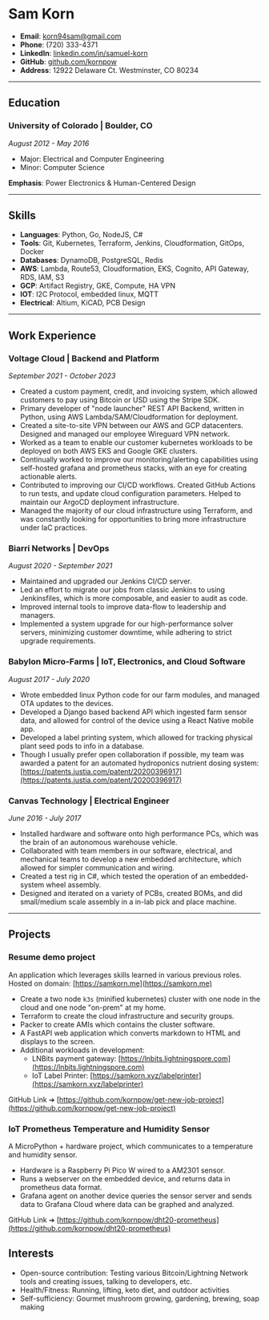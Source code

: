 # Sam Korn

- **Email**: korn94sam@gmail.com
- **Phone**: (720) 333-4371
- **LinkedIn**: [linkedin.com/in/samuel-korn](https://www.linkedin.com/in/samuel-korn/)
- **GitHub**: [github.com/kornpow](https://github.com/kornpow)
- **Address**: 12922 Delaware Ct. Westminster, CO 80234
---

## Education

### **University of Colorado** | Boulder, CO
*August 2012 - May 2016*

- Major: Electrical and Computer Engineering
- Minor: Computer Science

**Emphasis**: Power Electronics & Human-Centered Design

---

## Skills

- **Languages**: Python, Go, NodeJS, C#
- **Tools**: Git, Kubernetes, Terraform, Jenkins, Cloudformation, GitOps, Docker
- **Databases**: DynamoDB, PostgreSQL, Redis
- **AWS**: Lambda, Route53, Cloudformation, EKS, Cognito, API Gateway, RDS, IAM, S3
- **GCP**: Artifact Registry, GKE, Compute, HA VPN
- **IOT**: I2C Protocol, embedded linux, MQTT
- **Electrical**: Altium, KiCAD, PCB Design
---

## Work Experience

### **Voltage Cloud** | Backend and Platform
*September 2021 - October 2023*

- Created a custom payment, credit, and invoicing system, which allowed customers to pay using Bitcoin or USD using the Stripe SDK.
- Primary developer of "node launcher" REST API Backend, written in Python, using AWS Lambda/SAM/Cloudformation for deployment.
- Created a site-to-site VPN between our AWS and GCP datacenters. Designed and managed our employee Wireguard VPN network.
- Worked as a team to enable our customer kubernetes workloads to be deployed on both AWS EKS and Google GKE clusters.
- Continually worked to improve our monitoring/alerting capabilities using self-hosted grafana and prometheus stacks, with an eye for creating actionable alerts.
- Contributed to improving our CI/CD workflows. Created GitHub Actions to run tests, and update cloud configuration parameters. Helped to maintain our ArgoCD deployment infrastructure.
- Managed the majority of our cloud infrastructure using Terraform, and was constantly looking for opportunities to bring more infrastructure under IaC practices.

### **Biarri Networks** | DevOps
*August 2020 - September 2021*

- Maintained and upgraded our Jenkins CI/CD server.
- Led an effort to migrate our jobs from classic Jenkins to using Jenkinsfiles, which is more composable, and easier to audit as code.
- Improved internal tools to improve data-flow to leadership and managers.
- Implemented a system upgrade for our high-performance solver servers, minimizing customer downtime, while adhering to strict upgrade requirements.

### **Babylon Micro-Farms** | IoT, Electronics, and Cloud Software
*August 2017 - July 2020*

- Wrote embedded linux Python code for our farm modules, and managed OTA updates to the devices.
- Developed a Django based backend API which ingested farm sensor data, and allowed for control of the device using a React Native mobile app.
- Developed a label printing system, which allowed for tracking physical plant seed pods to info in a database.
- Though I usually prefer open collaboration if possible, my team was awarded a patent for an automated hydroponics nutrient dosing system: [https://patents.justia.com/patent/20200396917](https://patents.justia.com/patent/20200396917)

### **Canvas Technology** | Electrical Engineer
*June 2016 - July 2017*

- Installed hardware and software onto high performance PCs, which was the brain of an autonomous warehouse vehicle.
- Collaborated with team members in our software, electrical, and mechanical teams to develop a new embedded architecture, which allowed for simpler communication and wiring.
- Created a test rig in C#, which tested the operation of an embedded-system wheel assembly.
- Designed and iterated on a variety of PCBs, created BOMs, and did small/medium scale assembly in a in-lab pick and place machine.

---

## Projects

### **Resume demo project**
An application which leverages skills learned in various previous roles. Hosted on domain: [https://samkorn.me](https://samkorn.me)

- Create a two node `k3s` (minified kubernetes) cluster with one node in the cloud and one node "on-prem" at my home.
- Terraform to create the cloud infrastructure and security groups.
- Packer to create AMIs which contains the cluster software.
- A FastAPI web application which converts markdown to HTML and displays to the screen.
- Additional workloads in development:
    - LNBits payment gateway: [https://lnbits.lightningspore.com](https://lnbits.lightningspore.com)
    - IoT Label Printer: [https://samkorn.xyz/labelprinter](https://samkorn.xyz/labelprinter)

GitHub Link ➔ [https://github.com/kornpow/get-new-job-project](https://github.com/kornpow/get-new-job-project)

### **IoT Prometheus Temperature and Humidity Sensor**
A MicroPython + hardware project, which communicates to a temperature and humidity sensor.

- Hardware is a Raspberry Pi Pico W wired to a AM2301 sensor.
- Runs a webserver on the embedded device, and returns data in prometheus data format.
- Grafana agent on another device queries the sensor server and sends data to Grafana Cloud where data can be graphed and analyzed.

GitHub Link ➔ [https://github.com/kornpow/dht20-prometheus](https://github.com/kornpow/dht20-prometheus)

## Interests
- Open-source contribution: Testing various Bitcoin/Lightning Network tools and creating issues, talking to developers, etc.
- Health/Fitness: Running, lifting, keto diet, and outdoor activities
- Self-sufficiency: Gourmet mushroom growing, gardening, brewing, soap making

